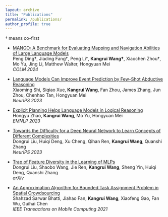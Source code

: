 ```yaml
---
layout: archive
title: "Publications"
permalink: /publications/
author_profile: true
---
```


<!-- 
{% if author.googlescholar %}
  You can also find my articles on <u><a href="{{author.googlescholar}}">my Google Scholar profile</a></u>.
{% endif %}

{% include base_path %}

{% for post in site.publications reversed %}
  {% include archive-single.html %}
{% endfor %}  -->

† means co-first
- [MANGO: A Benchmark for Evaluating Mapping and Navigation Abilities of Large Language Models](https://openreview.net/forum?id=a7eIuzEh2R)<br> 
  Peng Ding†, Jiading Fang†, Peng Li†, **Kangrui Wang†**, Xiaochen Zhou†,  
  Mo Yu, Jing Li, Matthew Walter, Hongyuan Mei<br>
  *COLM 2024*

- [Language Models Can Improve Event Prediction by Few-Shot Abductive Reasoning](https://arxiv.org/abs/2305.16646)<br> 
  Xiaoming Shi, Siqiao Xue, **Kangrui Wang**, Fan Zhou, James Zhang, Jun Zhou, Chenhao Tan, Hongyuan Mei<br>
  *NeurIPS 2023*

- [Explicit Planning Helps Language Models in Logical Reasoning](https://arxiv.org/abs/2303.15714)<br>
  Hongyu Zhao, **Kangrui Wang**, Mo Yu, Hongyuan Mei<br>
  *EMNLP 2023*

- [Towards the Difficulty for a Deep Neural Network to Learn Concepts of Different Complexities](https://nips.cc/virtual/2023/poster/70547)<br>
  Dongrui Liu, Huiqi Deng, Xu Cheng, Qihan Ren, **Kangrui Wang**, Quanshi Zhang<br>
  *NeurIPS 2023*

- [Trap of Feature Diversity in the Learning of MLPs](https://arxiv.org/abs/2112.00980)<br>
  Dongrui Liu, Shaobo Wang, Jie Ren, **Kangrui Wang**, Sheng Yin, Huiqi Deng, Quanshi Zhang<br>
  *arXiv*

- [An Approximation Algorithm for Bounded Task Assignment Problem in Spatial Crowdsourcing](https://ieeexplore.ieee.org/document/9055062)<br>
  Shahzad Sarwar Bhatti, Jiahao Fan, **Kangrui Wang**, Xiaofeng Gao, Fan Wu, Guihai Chen<br>
  *IEEE Transactions on Mobile Computing 2021*


